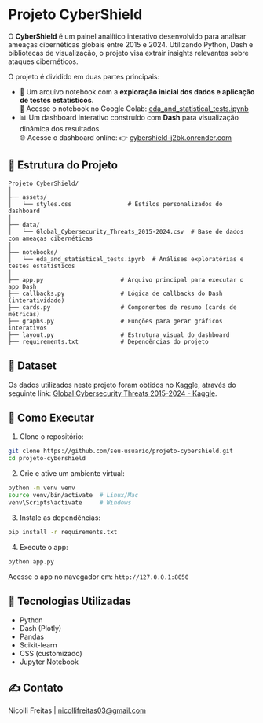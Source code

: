 # Projeto CyberShield

O **CyberShield** é um painel analítico interativo desenvolvido para analisar ameaças cibernéticas globais entre 2015 e 2024. Utilizando Python, Dash e bibliotecas de visualização, o projeto visa extrair insights relevantes sobre ataques cibernéticos.

O projeto é dividido em duas partes principais:
- 📘 Um arquivo notebook com a **exploração inicial dos dados e aplicação de testes estatísticos**.  
🔗 Acesse o notebook no Google Colab: [eda_and_statistical_tests.ipynb](https://colab.research.google.com/drive/1raw9eCn0jONcWe459b9KIQh58AadDAF_?usp=sharing)
- 📊 Um dashboard interativo construído com **Dash** para visualização dinâmica dos resultados.  
🌐 Acesse o dashboard online: 👉 [cybershield-j2bk.onrender.com](https://cybershield-j2bk.onrender.com/)

## 📁 Estrutura do Projeto

```
Projeto CyberShield/
│
├── assets/
│   └── styles.css                # Estilos personalizados do dashboard
│
├── data/
│   └── Global_Cybersecurity_Threats_2015-2024.csv  # Base de dados com ameaças cibernéticas
│
├── notebooks/
│   └── eda_and_statistical_tests.ipynb  # Análises exploratórias e testes estatísticos
│
├── app.py                      # Arquivo principal para executar o app Dash
├── callbacks.py                # Lógica de callbacks do Dash (interatividade)
├── cards.py                    # Componentes de resumo (cards de métricas)
├── graphs.py                   # Funções para gerar gráficos interativos
├── layout.py                   # Estrutura visual do dashboard
├── requirements.txt            # Dependências do projeto
```

## 📂 Dataset

Os dados utilizados neste projeto foram obtidos no Kaggle, através do seguinte link: [Global Cybersecurity Threats 2015-2024 - Kaggle](https://www.kaggle.com/datasets/atharvasoundankar/global-cybersecurity-threats-2015-2024/data).

## 🚀 Como Executar

1. Clone o repositório:

```bash
git clone https://github.com/seu-usuario/projeto-cybershield.git
cd projeto-cybershield
```

2. Crie e ative um ambiente virtual:

```bash
python -m venv venv
source venv/bin/activate  # Linux/Mac
venv\Scripts\activate     # Windows
```

3. Instale as dependências:

```bash
pip install -r requirements.txt
```

4. Execute o app:

```bash
python app.py
```

Acesse o app no navegador em: `http://127.0.0.1:8050`

## 🧠 Tecnologias Utilizadas

- Python
- Dash (Plotly)
- Pandas
- Scikit-learn
- CSS (customizado)
- Jupyter Notebook


## ✍️ Contato

Nicolli Freitas | nicollifreitas03@gmail.com